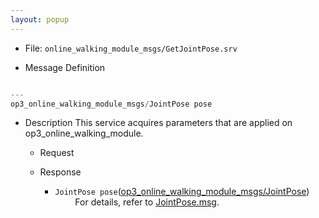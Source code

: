 ```yaml
---
layout: popup
---
```


- File: `online_walking_module_msgs/GetJointPose.srv`

- Message Definition
 ```c

 ---
 op3_online_walking_module_msgs/JointPose pose
 ```

- Description
This service acquires parameters that are applied on op3_online_walking_module.  

  - Request  

  - Response
    * `JointPose pose`([op3_online_walking_module_msgs/JointPose])    
&emsp;&emsp; For details, refer to [JointPose.msg].  


[op3_online_walking_module_msgs/JointPose]: /docs/en/platform/op3_JointPose_msg/#op3-jointpose-msg
[JointPose.msg]: /docs/en/platform/op3_JointPose_msg/#op3-jointpose-msg
